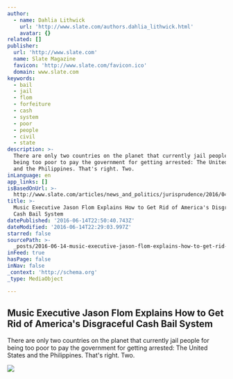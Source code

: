 ```yaml
---
author:
  - name: Dahlia Lithwick
    url: 'http://www.slate.com/authors.dahlia_lithwick.html'
    avatar: {}
related: []
publisher:
  url: 'http://www.slate.com'
  name: Slate Magazine
  favicon: 'http://www.slate.com/favicon.ico'
  domain: www.slate.com
keywords:
  - bail
  - jail
  - flom
  - forfeiture
  - cash
  - system
  - poor
  - people
  - civil
  - state
description: >-
  There are only two countries on the planet that currently jail people for
  being too poor to pay the government for getting arrested: The United States
  and the Philippines. That's right. Two.
inLanguage: en
app_links: []
isBasedOnUrl: >-
  http://www.slate.com/articles/news_and_politics/jurisprudence/2016/04/jason_flom_on_how_to_get_rid_of_cash_bail.html
title: >-
  Music Executive Jason Flom Explains How to Get Rid of America's Disgraceful
  Cash Bail System
datePublished: '2016-06-14T22:50:40.743Z'
dateModified: '2016-06-14T22:29:03.997Z'
starred: false
sourcePath: >-
  _posts/2016-06-14-music-executive-jason-flom-explains-how-to-get-rid-of-americ.md
inFeed: true
hasPage: false
inNav: false
_context: 'http://schema.org'
_type: MediaObject

---
```

<article style=""><h1>Music Executive Jason Flom Explains How to Get Rid of America's Disgraceful Cash Bail System</h1><p>There are only two countries on the planet that currently jail people for being too poor to pay the government for getting arrested: The United States and the Philippines. That's right. Two.</p><img src="http://www.slate.com/content/dam/slate/articles/news_and_politics/jurisprudence/2016/04/160420_JURIS_bail-bond.jpg.CROP.cq5dam_web_1280_1280_jpeg.jpg" /></article>